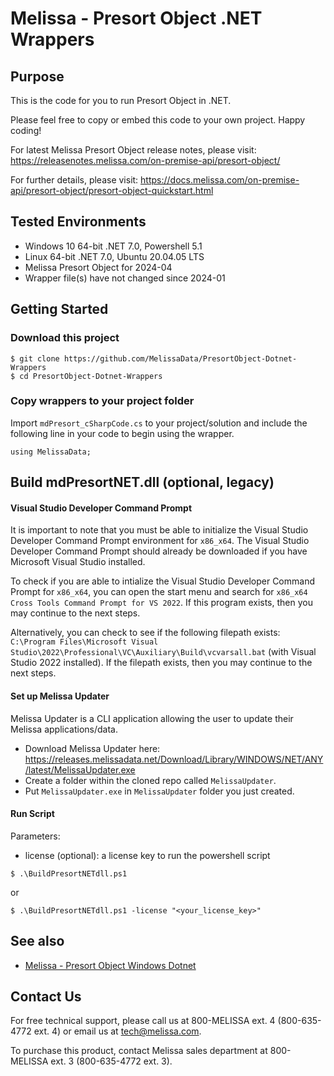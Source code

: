 # Melissa - Presort Object .NET Wrappers

## Purpose
This is the code for you to run Presort Object in .NET.

Please feel free to copy or embed this code to your own project. Happy coding!

For latest Melissa Presort Object release notes, please visit: https://releasenotes.melissa.com/on-premise-api/presort-object/

For further details, please visit: https://docs.melissa.com/on-premise-api/presort-object/presort-object-quickstart.html

## Tested Environments
- Windows 10 64-bit .NET 7.0, Powershell 5.1
- Linux 64-bit .NET 7.0, Ubuntu 20.04.05 LTS
- Melissa Presort Object for 2024-04
- Wrapper file(s) have not changed since 2024-01

## Getting Started

### Download this project
```
$ git clone https://github.com/MelissaData/PresortObject-Dotnet-Wrappers
$ cd PresortObject-Dotnet-Wrappers
```

### Copy wrappers to your project folder
Import `mdPresort_cSharpCode.cs` to your project/solution and include the following line in your code to begin using the wrapper.

```
using MelissaData;
```

## Build mdPresortNET.dll (optional, legacy)
#### Visual Studio Developer Command Prompt
It is important to note that you must be able to initialize the Visual Studio Developer Command Prompt environment for `x86_x64`. The Visual Studio Developer Command Prompt should already be downloaded if you have Microsoft Visual Studio installed. 

To check if you are able to intialize the Visual Studio Developer Command Prompt for `x86_x64`, you can open the start menu and search for `x86_x64 Cross Tools Command Prompt for VS 2022`. If this program exists, then you may continue to the next steps.

Alternatively, you can check to see if the following filepath exists: `C:\Program Files\Microsoft Visual Studio\2022\Professional\VC\Auxiliary\Build\vcvarsall.bat` (with Visual Studio 2022 installed). If the filepath exists, then you may continue to the next steps.

#### Set up Melissa Updater 
Melissa Updater is a CLI application allowing the user to update their Melissa applications/data. 

- Download Melissa Updater here: <https://releases.melissadata.net/Download/Library/WINDOWS/NET/ANY/latest/MelissaUpdater.exe>
- Create a folder within the cloned repo called `MelissaUpdater`.
- Put `MelissaUpdater.exe` in `MelissaUpdater` folder you just created.

#### Run Script
Parameters:
- license (optional): a license key to run the powershell script

```
$ .\BuildPresortNETdll.ps1
```

or

```
$ .\BuildPresortNETdll.ps1 -license "<your_license_key>"
```

## See also
- [Melissa - Presort Object Windows Dotnet](https://github.com/MelissaData/PresortObject-Dotnet)
    
## Contact Us
For free technical support, please call us at 800-MELISSA ext. 4 (800-635-4772 ext. 4) or email us at tech@melissa.com.

To purchase this product, contact Melissa sales department at 800-MELISSA ext. 3 (800-635-4772 ext. 3).
